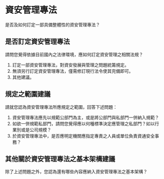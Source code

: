 # 資安管理專法

是否及如何訂定一部具備整體性的資安管理專法？

## 是否訂定資安管理專法

請問您覺得依據目前國內之法律環境，應如何訂定資安管理之相關法規？

1. 訂定一部資安管理專法，對資安發展與管理之問題統籌規定。
2. 無須另行訂定資安管理專法，僅需修訂現行法令使其完備即可。
3. 其他建議。

## 規定之範圍建議

請就您認為資安管理專法所應規定之範圍，回答下述問題：

1. 資安管理專法應先以規範公部門為主，或是將公部門與私部門一併納入規範？
2. 如欲一併規範私部門，請問您覺得應以何種標準決定應管理之私部門？如以行業別或是公司規模？
3. 於資安管理專法中，是否應明定機關應指定專責之人員或單位負責資通安全事務？

## 其他關於資安管理專法之基本架構建議

除了上述問題之外，您認為還有哪些內容應納入資安管理專法之基本架構？

